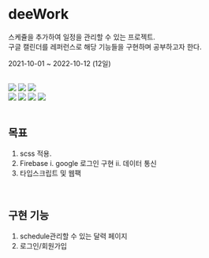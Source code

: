 <br>

<h1>deeWork</h1>

스케쥴을 추가하여 일정을 관리할 수 있는 프로젝트.<br>
구글 캘린더를 레퍼런스로 해당 기능들을 구현하며 공부하고자 한다.
<br>

<span>2021-10-01 ~ 2022-10-12 (12일)</span>

<br>

<div> 
  <img src="https://img.shields.io/badge/scss-CC6699?style=for-the-badge&logo=sass&logoColor=white"> 
  <img src="https://img.shields.io/badge/react-%2320232a.svg?style=for-the-badge&logo=react&logoColor=%2361DAFB"> 
  <img src="https://img.shields.io/badge/Firebase-039BE5?style=for-the-badge&logo=Firebase&logoColor=white">
  <br>
  <img src="https://img.shields.io/badge/github-181717?style=for-the-badge&logo=github&logoColor=white">
  <img src="https://img.shields.io/badge/git-F05032?style=for-the-badge&logo=git&logoColor=white">
  <img src="https://img.shields.io/badge/figma-F24E1E?style=for-the-badge&logo=figma&logoColor=white">
  <img src="https://img.shields.io/badge/notion-eeeeee?style=for-the-badge&logo=notion&logoColor=black">
</div>

<br>

## 목표

1. scss 적용.
2. Firebase
   i. google 로그인 구현
   ii. 데이터 통신
3. 타입스크립트 및 웹팩

<br>

## 구현 기능

1. schedule관리할 수 있는 달력 페이지
2. 로그인/회원가입
